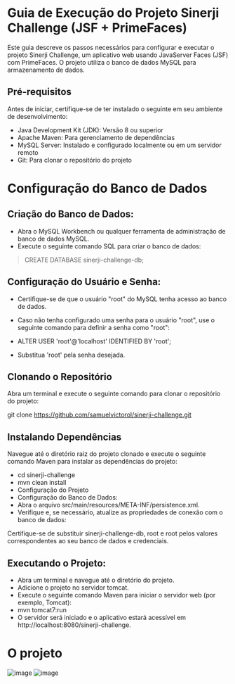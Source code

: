 # Guia de Execução do Projeto Sinerji Challenge (JSF + PrimeFaces)
Este guia descreve os passos necessários para configurar e executar o projeto Sinerji Challenge, um aplicativo web usando JavaServer Faces (JSF) com PrimeFaces. O projeto utiliza o banco de dados MySQL para armazenamento de dados.

## Pré-requisitos
Antes de iniciar, certifique-se de ter instalado o seguinte em seu ambiente de desenvolvimento:

- Java Development Kit (JDK): Versão 8 ou superior
- Apache Maven: Para gerenciamento de dependências
- MySQL Server: Instalado e configurado localmente ou em um servidor remoto
- Git: Para clonar o repositório do projeto
# Configuração do Banco de Dados
## Criação do Banco de Dados:
- Abra o MySQL Workbench ou qualquer ferramenta de administração de banco de dados MySQL.
- Execute o seguinte comando SQL para criar o banco de dados:

> CREATE DATABASE sinerji-challenge-db;

## Configuração do Usuário e Senha:
- Certifique-se de que o usuário "root" do MySQL tenha acesso ao banco de dados.
- Caso não tenha configurado uma senha para o usuário "root", use o seguinte comando para definir a senha como "root":

- ALTER USER 'root'@'localhost' IDENTIFIED BY 'root';
- Substitua 'root' pela senha desejada.
## Clonando o Repositório
Abra um terminal e execute o seguinte comando para clonar o repositório do projeto:

git clone https://github.com/samuelvictorol/sinerji-challenge.git
## Instalando Dependências
Navegue até o diretório raiz do projeto clonado e execute o seguinte comando Maven para instalar as dependências do projeto:

- cd sinerji-challenge
- mvn clean install
- Configuração do Projeto
- Configuração do Banco de Dados:
- Abra o arquivo src/main/resources/META-INF/persistence.xml.
- Verifique e, se necessário, atualize as propriedades de conexão com o banco de dados:

<property name="javax.persistence.jdbc.url" value="jdbc:mysql://localhost:3306/meu_banco"/>
<property name="javax.persistence.jdbc.user" value="root"/>
<property name="javax.persistence.jdbc.password" value="root"/>

Certifique-se de substituir sinerji-challenge-db, root e root pelos valores correspondentes ao seu banco de dados e credenciais.

## Executando o Projeto:
- Abra um terminal e navegue até o diretório do projeto.
- Adicione o projeto no servidor tomcat.
- Execute o seguinte comando Maven para iniciar o servidor web (por exemplo, Tomcat):
- mvn tomcat7:run
- O servidor será iniciado e o aplicativo estará acessível em http://localhost:8080/sinerji-challenge.
# O projeto

![image](https://github.com/samuelvictorol/Sinerji-Challenge/assets/95868897/8565b3ac-8acf-48e6-9260-2d25162c03d4)
![image](https://github.com/samuelvictorol/Sinerji-Challenge/assets/95868897/170a3b5e-ef69-4920-be24-7211457b01de)
